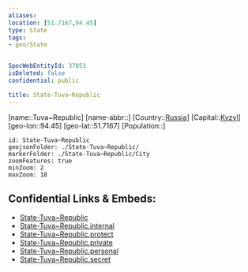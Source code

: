 ```yaml
---
aliases: 
location: [51.7167,94.45]
type: State
tags:
- geo/State


SpocWebEntityId: 37053
isDeleted: false
confidential: public

title: State-Tuva~Republic
---
```

[name::Tuva~Republic]
[name-abbr::]
[Country::[Russia](geo/Continent/Europe/Russia.md)]
[Capital::[Kyzyl](geo/Continent/Europe/Russia/City/Kyzyl.md)]
[geo-lon::94.45]
[geo-lat::51.7167]
[Population::]



```leaflet
id: State-Tuva~Republic
geojsonFolder: ./State-Tuva~Republic/
markerFolder: ./State-Tuva~Republic/City
zoomFeatures: true 
minZoom: 2 
maxZoom: 18
```


## Confidential Links & Embeds: 
- [State-Tuva~Republic](../../../../../../_public/geo/Continent/Europe/Russia/State/State-Tuva~Republic.md) 
- [State-Tuva~Republic.internal](../../../../../../_internal/geo/Continent/Europe/Russia/State/State-Tuva~Republic.internal.md) 
- [State-Tuva~Republic.protect](../../../../../../_protect/geo/Continent/Europe/Russia/State/State-Tuva~Republic.protect.md) 
- [State-Tuva~Republic.private](../../../../../../_private/geo/Continent/Europe/Russia/State/State-Tuva~Republic.private.md) 
- [State-Tuva~Republic.personal](../../../../../../_personal/geo/Continent/Europe/Russia/State/State-Tuva~Republic.personal.md) 
- [State-Tuva~Republic.secret](../../../../../../_secret/geo/Continent/Europe/Russia/State/State-Tuva~Republic.secret.md) 
